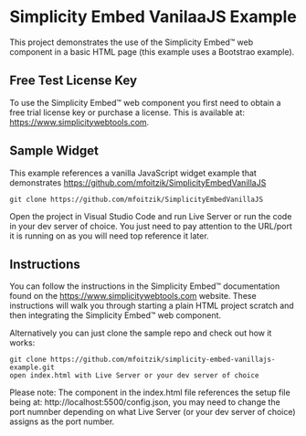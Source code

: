 # Simplicity Embed VanilaaJS Example 

This project demonstrates the use of the Simplicity Embed&trade; web component in a basic HTML page (this example uses a Bootstrao example).

## Free Test License Key
To use the Simplicity Embed&trade; web component you first need to obtain a free trial license key or purchase a license. This is available at: <https://www.simplicitywebtools.com>.

## Sample Widget
This example references a vanilla JavaScript widget example that demonstrates 
<https://github.com/mfoitzik/SimplicityEmbedVanillaJS>
```
git clone https://github.com/mfoitzik/SimplicityEmbedVanillaJS
```
Open the project in Visual Studio Code and run Live Server or run the code in your dev server of choice. You just need to pay attention to the URL/port it is running on as you will need top reference it later.

## Instructions
You can follow the instructions in the Simplicity Embed&trade; documentation found on the <https://www.simplicitywebtools.com> website. These instructions will walk you through starting a plain HTML project scratch and then integrating the Simplicity Embed&trade; web component.

Alternatively you can just clone the sample repo and check out how it works:

```
git clone https://github.com/mfoitzik/simplicity-embed-vanillajs-example.git
open index.html with Live Server or your dev server of choice
```

Please note: The <simplicity-embed> component in the index.html file references the setup file being at: http://localhost:5500/config.json, you may need to change the port numnber depending on what Live Server (or your dev server of choice) assigns as the port number.

